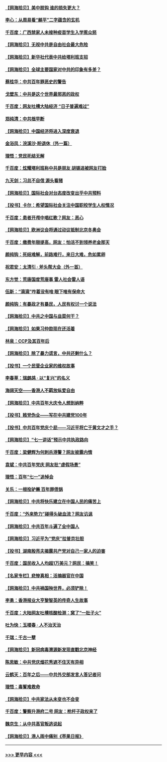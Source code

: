#### [【网海拾贝】美中脱钩 谁的损失更大？](../pages/nsc993/n13093068.md?t=07171251) 
#### [李心：从周易看“躺平”二字蕴含的玄机](../pages/nsc993/n13091424.md?t=07171251) 
#### [千百度：广西禁家人未接种疫苗学生入学惹众怒](../pages/nsc993/n13090506.md?t=07171251) 
#### [【网海拾贝】无视中共是自由社会最大危险](../pages/nsc993/n13089767.md?t=07171251) 
#### [【网海拾贝】新华社代表中共给塔利班支招](../pages/nsc993/n13087892.md?t=07171251) 
#### [【网海拾贝】全球主要国家对中共的印象有多差？](../pages/nsc993/n13085788.md?t=07171251) 
#### [蔡桂华：中共百年罪恶史的警告](../pages/nsc993/n13085715.md?t=07171251) 
#### [戈壁东：中共是这个世界最邪恶的政权](../pages/nsc993/n13085641.md?t=07171251) 
#### [千百度：网友吐槽大陆经济 “日子普遍难过”](../pages/nsc993/n13085475.md?t=07171251) 
#### [郑纯清：中共根早断](../pages/nsc993/n13084579.md?t=07171251) 
#### [【网海拾贝】中国经济将进入深度衰退](../pages/nsc993/n13082552.md?t=07171251) 
#### [金浴凤：浣溪沙·盼退休（外一篇）](../pages/nsc993/n13081560.md?t=07171251) 
#### [理悟：党民死结无解](../pages/nsc993/n13081552.md?t=07171251) 
#### [千百度：炫耀塔利班称中共是朋友  胡锡进被网友打脸](../pages/nsc993/n13081538.md?t=07171251) 
#### [九天剑：习总不自信 源头看猪](../pages/nsc993/n13081197.md?t=07171251) 
#### [【网海拾贝】国际社会对台态度改变出乎中共预料](../pages/nsc993/n13080968.md?t=07171251) 
#### [【投书】卡尔：希望国际社会关注中国职校学生人权情况](../pages/nsc993/n13080410.md?t=07171251) 
#### [千百度：患者开颅中唱红歌？网友：恶心](../pages/nsc993/n13080377.md?t=07171251) 
#### [【网海拾贝】欧洲议会将通过动议抵制北京冬奥会](../pages/nsc993/n13078156.md?t=07171251) 
#### [千百度：缴费年限提高，网友：怕活不到领养老金那天](../pages/nsc993/n13078088.md?t=07171251) 
#### [颜纯钩：死结难解，前路难行，来日大难，危如累卵](../pages/nsc993/n13077179.md?t=07171251) 
#### [祝君安：太清引 · 斧头帮大会（外一首）](../pages/nsc993/n13077162.md?t=07171251) 
#### [东方觉：荒唐国度荒唐事 雷人社会雷人语](../pages/nsc993/n13075917.md?t=07171251) 
#### [伍新：“滴滴”咋着没有啥 眼下唯有保命大](../pages/nsc993/n13075894.md?t=07171251) 
#### [颜纯钩：有暴政才有暴民，人民有权讨一个说法](../pages/nsc993/n13075734.md?t=07171251) 
#### [【网海拾贝】中共之中国与韭菜何干？](../pages/nsc993/n13075428.md?t=07171251) 
#### [【网海拾贝】如果习仲勋现在还活着](../pages/nsc993/n13073410.md?t=07171251) 
#### [林泉：CCP及其百年后](../pages/nsc993/n13073226.md?t=07171251) 
#### [【网海拾贝】除了暴力谎言，中共还剩什么？](../pages/nsc993/n13071082.md?t=07171251) 
#### [【投书】一个民营企业家的维权故事](../pages/nsc993/n13070932.md?t=07171251) 
#### [李春草：瑞鹧鸪 · 以“复兴”的名义](../pages/nsc993/n13069984.md?t=07171251) 
#### [海阔天空——香港人不羁放纵爱自由](../pages/nsc993/n13069407.md?t=07171251) 
#### [【网海拾贝】中共百年大庆令人想到纳粹](../pages/nsc993/n13068483.md?t=07171251) 
#### [【投书】贱党伪业——写在中共建党100年](../pages/nsc993/n13067843.md?t=07171251) 
#### [【投书】中共百年党庆个屁——习近平将亡于黄文才之手？](../pages/nsc993/n13067425.md?t=07171251) 
#### [【网海拾贝】“七一讲话”预示中共执政路向](../pages/nsc993/n13066434.md?t=07171251) 
#### [千百度：梁健辉为何刺杀港警？网友披露内情](../pages/nsc993/n13066979.md?t=07171251) 
#### [袁斌：中共百年党庆 网友批“虚假场景”](../pages/nsc993/n13066385.md?t=07171251) 
#### [理悟：百年“七一”追悼会](../pages/nsc993/n13066106.md?t=07171251) 
#### [关乐：一根拴驴橛 百年罪债锅](../pages/nsc993/n13066089.md?t=07171251) 
#### [【网海拾贝】中共将快乐建立在中国人民的痛苦上](../pages/nsc993/n13064939.md?t=07171251) 
#### [千百度：“外来势力”碰得头破血流？网友讥讽](../pages/nsc993/n13064878.md?t=07171251) 
#### [【网海拾贝】中共百年斗遍了全中国人](../pages/nsc993/n13060020.md?t=07171251) 
#### [【网海拾贝】习近平为“党庆”拉普京壮胆](../pages/nsc993/n13057781.md?t=07171251) 
#### [【投书】湖南殷亮夫揭露共产党对自己一家人的迫害](../pages/nsc993/n13057744.md?t=07171251) 
#### [千百度：国民收入人均超1万美元？网民：搞笑！](../pages/nsc993/n13057692.md?t=07171251) 
#### [【名家专栏】悲惨真相：活摘器官在中国](../pages/nsc993/n13056611.md?t=07171251) 
#### [【网海拾贝】中共祸国殃世界，必须铲除！](../pages/nsc993/n13056011.md?t=07171251) 
#### [李勇：香港报业大亨黎智英的传奇人生故事](../pages/nsc993/n13055258.md?t=07171251) 
#### [千百度：大陆网友吐槽核酸检测：窝了“一肚子火”](../pages/nsc993/n13055194.md?t=07171251) 
#### [吐为快：玉楼春 · 人不治天治](../pages/nsc993/n13054028.md?t=07171251) 
#### [千瑞：千古一孽](../pages/nsc993/n13054016.md?t=07171251) 
#### [【网海拾贝】新冠病毒溯源新发现直戳北京神经](../pages/nsc993/n13052425.md?t=07171251) 
#### [陈思敏：中共党庆烟花秀遮不住天有异相](../pages/nsc993/n13052020.md?t=07171251) 
#### [云鹤天：百年之后——中共外交部发言人答记者问](../pages/nsc993/n13051604.md?t=07171251) 
#### [理悟：毒誓难救命](../pages/nsc993/n13051601.md?t=07171251) 
#### [【网海拾贝】中共家法从未变也不会变](../pages/nsc993/n13050366.md?t=07171251) 
#### [千百度：警察升港府二号 网友：枪杆子政权来了](../pages/nsc993/n13050261.md?t=07171251) 
#### [魏京生：从中共高官叛逃说起](../pages/nsc993/n13048997.md?t=07171251) 
#### [【网海拾贝】港人雨中痛别《苹果日报》](../pages/nsc993/n13048941.md?t=07171251) 

----
#### [ >>> 更早内容 <<< ](../indexes/nsc993-earlier.md)
